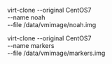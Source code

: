 virt-clone --original CentOS7 \
--name noah \
--file /data/vmimage/noah.img

virt-clone --original CentOS7 \
--name markers \
--file /data/vmimage/markers.img
